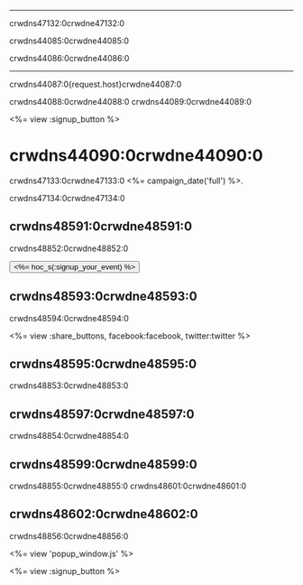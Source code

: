* * *

crwdns47132:0crwdne47132:0

crwdns44085:0crwdne44085:0

crwdns44086:0crwdne44086:0

* * *

crwdns44087:0{request.host}crwdne44087:0

crwdns44088:0crwdne44088:0 crwdns44089:0crwdne44089:0

<%= view :signup_button %>

# crwdns44090:0crwdne44090:0

crwdns47133:0crwdne47133:0 <%= campaign_date('full') %>.

crwdns47134:0crwdne47134:0

## crwdns48591:0crwdne48591:0

crwdns48852:0crwdne48852:0   


[<button><%= hoc_s(:signup_your_event) %></button>](<%= resolve_url('/') %>)

## crwdns48593:0crwdne48593:0

crwdns48594:0crwdne48594:0

<%= view :share_buttons, facebook:facebook, twitter:twitter %>

## crwdns48595:0crwdne48595:0

crwdns48853:0crwdne48853:0

## crwdns48597:0crwdne48597:0

crwdns48854:0crwdne48854:0

## crwdns48599:0crwdne48599:0

crwdns48855:0crwdne48855:0 crwdns48601:0crwdne48601:0

## crwdns48602:0crwdne48602:0

crwdns48856:0crwdne48856:0

<%= view 'popup_window.js' %>

<%= view :signup_button %>